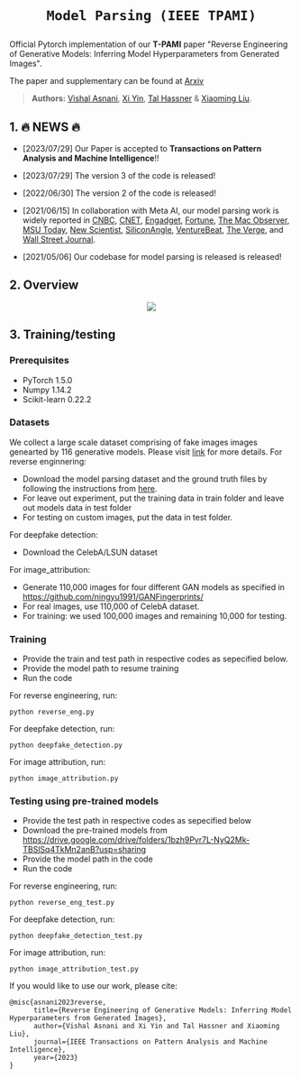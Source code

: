 # <p align=center>`Model Parsing (IEEE TPAMI)`</p>
Official Pytorch implementation of our **T-PAMI** paper "Reverse Engineering of Generative Models: Inferring Model Hyperparameters from Generated Images".

The paper and supplementary can be found at [Arxiv](https://arxiv.org/abs/2106.07873) 

> **Authors:** 
> [Vishal Asnani](https://vishal3477.github.io/), 
> [Xi Yin](https://xiyinmsu.github.io/), 
> [Tal Hassner](https://mmcheng.net/) &
> [Xiaoming Liu](https://www.cse.msu.edu/~liuxm/index2.html).

## 1. :fire: NEWS :fire:

- [2023/07/29] Our Paper is accepted to **Transactions on Pattern Analysis and Machine Intelligence**!!
- [2023/07/29] The version 3 of the code is released!
- [2022/06/30] The version 2 of the code is released!
- [2021/06/15] In collaboration with Meta AI, our model parsing work is widely reported in [CNBC](https://www.cnbc.com/2021/06/16/facebook-scientists-say-they-can-tell-where-deepfakes-come-from.html), [CNET](https://www.cnet.com/news/privacy/facebook-steps-up-efforts-to-study-deepfakes/?PostType=link&ServiceType=twitter&TheTime=2021-06-16T16%3A03%3A06&UniqueID=5656784E-CEBC-11EB-BC13-31D94744363C&ftag=COS-05-10aaa0b), [Engadget](https://www.engadget.com/facebooks-latest-ai-detects-deep-fakes-and-knows-where-they-came-from-160012532.html), [Fortune](https://fortune.com/2021/06/16/facebook-detecting-deepfakes-research-michigan-state/), [The Mac Observer](https://www.macobserver.com/news/facebook-msu-deepfake-detection/), [MSU Today](https://msutoday.msu.edu/news/2021/deepfake-detection), [New Scientist](https://www.newscientist.com/article/2281198-facebook-ai-aims-to-identify-deepfake-images-and-trace-their-creators/), [SiliconAngle](https://siliconangle.com/2021/06/16/facebook-reverse-engineering-deepfakes-detect-ai-models-used-create/), [VentureBeat](https://venturebeat.com/business/facebooks-ai-reverse-engineers-models-used-to-generate-deepfakes/), [The Verge](https://www.theverge.com/2021/6/16/22534690/facebook-deepfake-detection-reverse-engineer-ai-model-hyperparameters), and [Wall Street Journal](https://www.wsj.com/articles/facebook-michigan-state-develop-deepfake-detection-technique-11623859200).

- [2021/05/06] Our codebase for model parsing is released is released!

## 2. Overview
<p align="center">
    <img src="./image/teaser_resized.png"/> <br />
</p>

## 3. Training/testing


### Prerequisites

- PyTorch 1.5.0
- Numpy 1.14.2
- Scikit-learn 0.22.2


### Datasets

We collect a large scale dataset comprising of fake images images genearted by 116 generative models. Please visit [link](https://github.com/vishal3477/Reverse_Engineering_GMs/blob/main/dataset/readme.md) for more details. 
For reverse enginnering: 
- Download the model parsing dataset and the ground truth files by following the instructions from [here](https://github.com/vishal3477/Reverse_Engineering_GMs/blob/main/dataset/readme.md). 
- For leave out experiment, put the training data in train folder and leave out models data in test folder
- For testing on custom images, put the data in test folder.

For deepfake detection:
- Download the CelebA/LSUN dataset

For image_attribution:
- Generate 110,000 images for four different GAN models as specified in https://github.com/ningyu1991/GANFingerprints/
- For real images, use 110,000 of CelebA dataset.
- For training: we used 100,000 images and remaining 10,000 for testing.

### Training
- Provide the train and test path in respective codes as sepecified below. 
- Provide the model path to resume training
- Run the code

For reverse engineering, run:
```
python reverse_eng.py
```

For deepfake detection, run: 
```
python deepfake_detection.py
```

For image attribution, run:
```
python image_attribution.py
```

### Testing using pre-trained models
- Provide the test path in respective codes as sepecified below
- Download the pre-trained models from https://drive.google.com/drive/folders/1bzh9Pvr7L-NyQ2Mk-TBSlSq4TkMn2anB?usp=sharing
- Provide the model path in the code
- Run the code

For reverse engineering, run:
```
python reverse_eng_test.py
```
For deepfake detection, run: 
```
python deepfake_detection_test.py
```
For image attribution, run: 
```
python image_attribution_test.py
```

If you would like to use our work, please cite:
```
@misc{asnani2023reverse,
      title={Reverse Engineering of Generative Models: Inferring Model Hyperparameters from Generated Images}, 
      author={Vishal Asnani and Xi Yin and Tal Hassner and Xiaoming Liu},
      journal={IEEE Transactions on Pattern Analysis and Machine Intelligence},
      year={2023}
}
```
